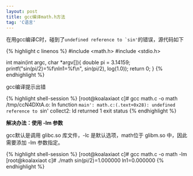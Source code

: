 ```yaml
---
layout: post
title: gcc编译math.h方法
tag: 'C语言'
---
```


在用gcc编译C时，碰到了``undefined reference to `sin'``的错误，源代码如下

{% highlight c linenos %}
#include <math.h>
#include <stdio.h>

int main(int argc, char *argv[]){
  double pi = 3.14159;
  printf("sin(pi/2)=%f\nln1=%f\n", sin(pi/2), log(1.0));
  return 0;
}
{% endhighlight %}

gcc编译提示出错

{% highlight shell-session %}
[root@koalaxiaot c]# gcc math.c -o math
/tmp/ccN4DXtA.o: In function `main':
math.c:(.text+0x28): undefined reference to `sin'
collect2: ld returned 1 exit status
{% endhighlight %}

**解决办法：使用 -lm 参数**

gcc默认是调用 glibc.so 库文件，-lc 是默认选项，math位于 glibm.so 中，因此需要添加 -lm 参数指定。

{% highlight shell-session %}
[root@koalaxiaot c]# gcc math.c -o math -lm
[root@koalaxiaot c]# ./math 
sin(pi/2)=1.000000
ln1=0.000000
{% endhighlight %}
